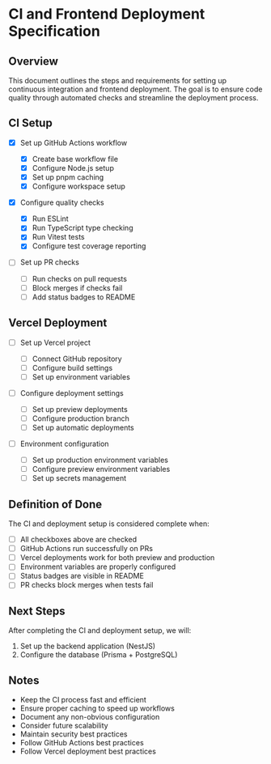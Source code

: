 # CI and Frontend Deployment Specification

## Overview

This document outlines the steps and requirements for setting up continuous integration and frontend deployment. The goal is to ensure code quality through automated checks and streamline the deployment process.

## CI Setup

- [x] Set up GitHub Actions workflow

  - [x] Create base workflow file
  - [x] Configure Node.js setup
  - [x] Set up pnpm caching
  - [x] Configure workspace setup

- [x] Configure quality checks

  - [x] Run ESLint
  - [x] Run TypeScript type checking
  - [x] Run Vitest tests
  - [x] Configure test coverage reporting

- [ ] Set up PR checks
  - [ ] Run checks on pull requests
  - [ ] Block merges if checks fail
  - [ ] Add status badges to README

## Vercel Deployment

- [ ] Set up Vercel project

  - [ ] Connect GitHub repository
  - [ ] Configure build settings
  - [ ] Set up environment variables

- [ ] Configure deployment settings

  - [ ] Set up preview deployments
  - [ ] Configure production branch
  - [ ] Set up automatic deployments

- [ ] Environment configuration
  - [ ] Set up production environment variables
  - [ ] Configure preview environment variables
  - [ ] Set up secrets management

## Definition of Done

The CI and deployment setup is considered complete when:

- [ ] All checkboxes above are checked
- [ ] GitHub Actions run successfully on PRs
- [ ] Vercel deployments work for both preview and production
- [ ] Environment variables are properly configured
- [ ] Status badges are visible in README
- [ ] PR checks block merges when tests fail

## Next Steps

After completing the CI and deployment setup, we will:

1. Set up the backend application (NestJS)
2. Configure the database (Prisma + PostgreSQL)

## Notes

- Keep the CI process fast and efficient
- Ensure proper caching to speed up workflows
- Document any non-obvious configuration
- Consider future scalability
- Maintain security best practices
- Follow GitHub Actions best practices
- Follow Vercel deployment best practices
